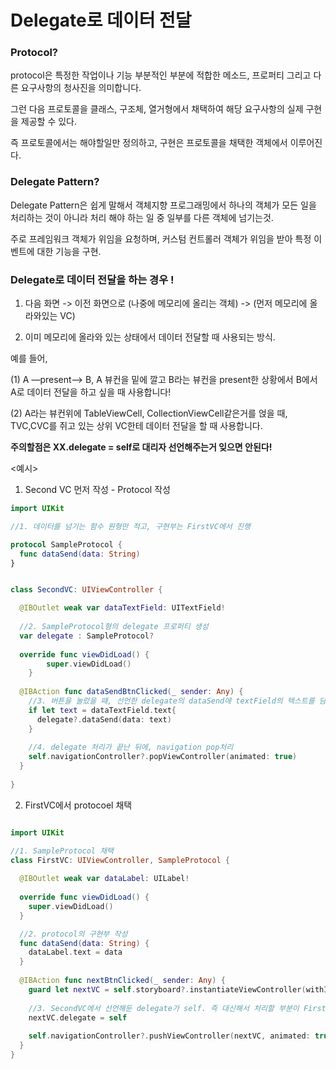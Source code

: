 Delegate로 데이터 전달
=====

### Protocol?

protocol은 특정한 작업이나 기능 부분적인 부분에 적합한 메소드, 프로퍼티 그리고 다른 요구사항의 청사진을 의미합니다.      

그런 다음 프로토콜을 클래스, 구조체, 열거형에서 채택하여 해당 요구사항의 실제 구현을 제공할 수 있다.    

즉 프로토콜에서는 해야할일만 정의하고, 구현은 프로토콜을 채택한 객체에서 이루어진다.   

### Delegate Pattern?

Delegate Pattern은 쉽게 말해서 객체지향 프로그래밍에서 하나의 객체가 모든 일을 처리하는 것이 아니라 처리 해야 하는 일 중 일부를 다른 객체에 넘기는것.    

주로 프레임워크 객체가 위임을 요청하며, 커스텀 컨트롤러 객체가 위임을 받아 특정 이벤트에 대한 기능을 구현.     
 
### Delegate로 데이터 전달을 하는 경우 !

1. 다음 화면 -> 이전 화면으로 (나중에 메모리에 올리는 객체) -> (먼저 메모리에 올라와있는 VC)

2. 이미 메모리에 올라와 있는 상태에서 데이터 전달할 때 사용되는 방식.   

예를 들어,    

(1) A —present—> B, A 뷰컨을 밑에 깔고 B라는 뷰컨을 present한 상황에서 B에서 A로 데이터 전달을 하고 싶을 때 사용합니다!    

(2) A라는 뷰컨위에 TableViewCell, CollectionViewCell같은거를 얹을 때, TVC,CVC를 쥐고 있는 상위 VC한테 데이터 전달을 할 때 사용합니다.    

**주의할점은 XX.delegate = self로 대리자 선언해주는거 잊으면 안된다!**

<예시>   

1. Second VC 먼저 작성 - Protocol 작성    

```swift
import UIKit

//1. 데이터를 넘기는 함수 원형만 적고, 구현부는 FirstVC에서 진행

protocol SampleProtocol {
  func dataSend(data: String)
}


class SecondVC: UIViewController {

  @IBOutlet weak var dataTextField: UITextField!
  
  //2. SampleProtocol형의 delegate 프로퍼티 생성
  var delegate : SampleProtocol?
  
  override func viewDidLoad() {
        super.viewDidLoad()
    }
    
  @IBAction func dataSendBtnClicked(_ sender: Any) {
    //3. 버튼을 눌렀을 때, 선언한 delegate의 dataSend에 textField의 텍스트를 담아주세요!
    if let text = dataTextField.text{
      delegate?.dataSend(data: text)
    }
    
    //4. delegate 처리가 끝난 뒤에, navigation pop처리
    self.navigationController?.popViewController(animated: true)
  }
  
}
```

2. FirstVC에서 protocoel 채택   

```swift

import UIKit

//1. SampleProtocol 채택
class FirstVC: UIViewController, SampleProtocol {
  
  @IBOutlet weak var dataLabel: UILabel!
  
  override func viewDidLoad() {
    super.viewDidLoad()
  }

  //2. protocol의 구현부 작성
  func dataSend(data: String) {
    dataLabel.text = data
  }
  
  @IBAction func nextBtnClicked(_ sender: Any) {
    guard let nextVC = self.storyboard?.instantiateViewController(withIdentifier: "SecondVC") as? SecondVC else {return}
    
    //3. SecondVC에서 선언해둔 delegate가 self. 즉 대신해서 처리할 부분이 FirstVC라는 것을 아래의 구문을 통해 선언
    nextVC.delegate = self
    
    self.navigationController?.pushViewController(nextVC, animated: true)
  }
}
